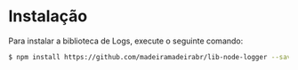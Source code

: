 # Instalação

Para instalar a biblioteca de Logs, execute o seguinte comando:

```bash
$ npm install https://github.com/madeiramadeirabr/lib-node-logger --save
```
